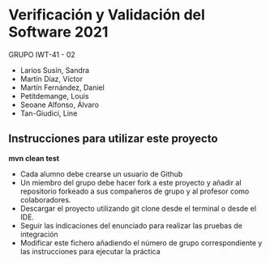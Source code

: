 # Verificación y Validación del Software 2021
GRUPO IWT-41 - 02

- Larios Susín, Sandra
- Martín Díaz, Víctor
- Martín Fernández, Daniel
- Petitdemange, Louis
- Seoane Alfonso, Álvaro
- Tan-Giudici, Line

## Instrucciones para utilizar este proyecto

**mvn clean test**

* Cada alumno debe crearse un usuario de Github
* Un miembro del grupo debe hacer fork a este proyecto y añadir al repositorio forkeado a sus compañeros de grupo y al profesor como colaboradores.
* Descargar el proyecto utilizando git clone desde el terminal o desde el IDE.
* Seguir las indicaciones del enunciado para realizar las pruebas de integración
* Modificar este fichero añadiendo el número de grupo correspondiente y las instrucciones para ejecutar la práctica